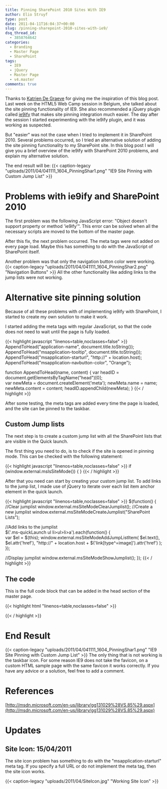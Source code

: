 ```yaml
---
title: Pinning SharePoint 2010 Sites With IE9
author: Elio Struyf
type: post
date: 2011-04-11T16:04:37+00:00
slug: /pinning-sharepoint-2010-sites-with-ie9/
dsq_thread_id:
  - 3858764642
categories:
  - Branding
  - Master Page
  - SharePoint
tags:
  - IE9
  - jQuery
  - Master Page
  - v4.master
comments: true
---
```


Thanks to [Katrien De Graeve](http://blogs.msdn.com/b/katriend/) for giving me the inspiration of this blog post. Last week on the HTML5 Web Camp session in Belgium, she talked about the site pinning functionality of IE9. She also recommended a jQuery plugin called [ie9ify](http://ie9ify.codeplex.com/) that makes site pinning integration much easier. The day after the session I started experimenting with the ie9ify plugin, and it was working as suspected.

But "easier" was not the case when I tried to implement it in SharePoint 2010. Several problems occurred, so I tried an alternative solution of adding the site pinning functionality to my SharePoint site. In this blog post I will give you a brief overview of the ie9ify with SharePoint 2010 problems, and explain my alternative solution.

The end result will be:
{{< caption-legacy "uploads/2011/04/041111_1604_PinningShar1.png" "IE9 Site Pinning with Custom Jump List" >}}

# Problems with ie9ify and SharePoint 2010

The first problem was the following JavaScript error: "Object doesn't support property or method 'ie9ify'". This error can be solved when all the necessary scripts are moved to the bottom of the master page.

After this fix, the next problem occurred. The meta tags were not added on every page load. Maybe this has something to do with the JavaScript of SharePoint itself.

Another problem was that only the navigation button color were working.
{{< caption-legacy "uploads/2011/04/041111_1604_PinningShar2.png" "Navigation Buttons" >}}
All the other functionality like adding links to the jump lists were not working.

# Alternative site pinning solution

Because of all these problems with of implementing ie9ify with SharePoint, I started to create my own solution to make it work.

I started adding the meta tags with regular JavaScript, so that the code does not need to wait until the page is fully loaded.


{{< highlight javascript "linenos=table,noclasses=false" >}}
AppendToHead("application-name", document.title.toString());
AppendToHead("msapplication-tooltip", document.title.toString());
AppendToHead("msapplication-starturl", "http://" + location.host);
AppendToHead("msapplication-navbutton-color", "Orange");

function AppendToHead(name, content) {
  var headID = document.getElementsByTagName("head")[0];      
  var newMeta = document.createElement('meta');
  newMeta.name = name;
  newMeta.content = content;
  headID.appendChild(newMeta);
}
{{< / highlight >}}


After some testing, the meta tags are added every time the page is loaded, and the site can be pinned to the taskbar.

## Custom Jump lists

The next step is to create a custom jump list with all the SharePoint lists that are visible in the Quick launch.

The first thing you need to do, is to check if the site is opened in pinning mode. This can be checked with the following statement:


{{< highlight javascript "linenos=table,noclasses=false" >}}
if (window.external.msIsSiteMode()) { }
{{< / highlight >}}


After that you need can start by creating your custom jump list. To add links to the jump list, I made use of jQuery to iterate over each list item anchor element in the quick launch.


{{< highlight javascript "linenos=table,noclasses=false" >}}
$(function() {				
  //Clear jumplist
  window.external.msSiteModeClearJumplist();
  //Create a new jumplist
  window.external.msSiteModeCreateJumplist("SharePoint Lists");
  
  //Add links	to the jumplist			
  $('.ms-quickLaunch ul li>ul>li>a').each(function() {					
    var $el = $(this);
    window.external.msSiteModeAddJumpListItem(
      $el.text(), 
      $el.attr('href'), 
      "http://" + location.host + $('link[type^=image]').attr('href')
    );
  });
    
  //Display jumplist
  window.external.msSiteModeShowJumplist();
});
{{< / highlight >}}


## The code

This is the full code block that can be added in the head section of the master page.


{{< highlight html "linenos=table,noclasses=false" >}}
<script src="http://ajax.googleapis.com/ajax/libs/jquery/1.5.1/jquery.js" type="text/javascript"></script>
<script type="text/javascript">        
  //Check if site is pinned
  if (window.external.msIsSiteMode()) {
    $(function() {				
      //Clear jumplist
      window.external.msSiteModeClearJumplist();
      //Create a new jumplist
      window.external.msSiteModeCreateJumplist("SharePoint Lists");
      
      //Add links	to the jumplist			
      $('.ms-quickLaunch ul li>ul>li>a').each(function() {					
        var $el = $(this);
        window.external.msSiteModeAddJumpListItem(
        $el.text(), 
        $el.attr('href'), 
        "http://" + location.host + $('link[type^=image]').attr('href')
        );
      });
      
      //Display jumplist
      window.external.msSiteModeShowJumplist();
    });
  }
  else {
    //Add meta tags
    AppendToHead("application-name", document.title.toString());
    AppendToHead("msapplication-tooltip", document.title.toString());
    AppendToHead("msapplication-starturl", "http://" + location.host);
    AppendToHead("msapplication-navbutton-color", "Orange");
  }
  
  function AppendToHead(name, content) {
    var headID = document.getElementsByTagName("head")[0];      
    var newMeta = document.createElement('meta');
    newMeta.name = name;
    newMeta.content = content;
    headID.appendChild(newMeta);
  }
</script>
{{< / highlight >}}


# End Result

{{< caption-legacy "uploads/2011/04/041111_1604_PinningShar1.png" "IE9 Site Pinning with Custom Jump List" >}}
The only thing that is not working is the taskbar icon. For some reason IE9 does not take the favicon, on a custom HTML sample page with the same favicon it works correctly. If you have any advice or a solution, feel free to add a comment.

# References

[http://msdn.microsoft.com/en-us/library/gg131029%28VS.85%29.aspx](http://msdn.microsoft.com/en-us/library/gg131029%28VS.85%29.aspx)

# Updates

## Site Icon: 15/04/2011

The site icon problem has something to do with the "msapplication-starturl" meta tag. If you specify a full URL or do not implement the meta tag, then the site icon works. 

{{< caption-legacy "uploads/2011/04/SiteIcon.jpg" "Working Site Icon" >}}